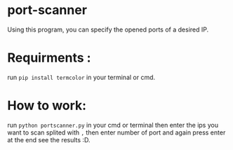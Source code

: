 # port-scanner
Using this program, you can specify the opened ports of a desired IP.
# Requirments :
run `pip install termcolor` in your terminal or cmd.
# How to work:
run `python portscanner.py` in your cmd or terminal 
then enter the ips you want to scan splited with `,` then enter number of port and again press enter at the end see the results :D.
